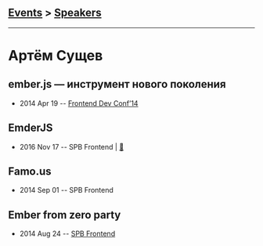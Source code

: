## [Events](../README.md) > [Speakers](../speakers.md)
---

# Артём Сущев

## ember.js — инструмент нового поколения
- 2014 Apr 19 -- [Frontend Dev Conf’14](https://www.youtube.com/watch?v=Qx8dbHcur-c)    
## EmderJS
- 2016 Nov 17 -- SPB Frontend  | [:notebook:](https://vk.com/doc-133044904_439159465?dl=7cc2dbe0e00..)  
## Famo.us
- 2014 Sep 01 -- SPB Frontend    
## Ember from zero party
- 2014 Aug 24 -- [SPB Frontend](https://www.youtube.com/watch?v=4E1MFIvkGbY)    
